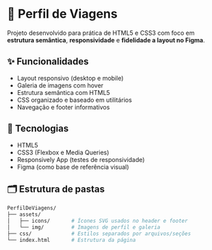 # 📸 Perfil de Viagens

Projeto desenvolvido para prática de HTML5 e CSS3 com foco em **estrutura semântica**, **responsividade** e **fidelidade a layout no Figma**.

## ✨ Funcionalidades

- Layout responsivo (desktop e mobile)
- Galeria de imagens com hover
- Estrutura semântica com HTML5
- CSS organizado e baseado em utilitários
- Navegação e footer informativos

## 🧪 Tecnologias

- HTML5
- CSS3 (Flexbox e Media Queries)
- Responsively App (testes de responsividade)
- Figma (como base de referência visual)

## 🗂️ Estrutura de pastas

```bash
PerfilDeViagens/
├── assets/
│   ├── icons/       # Ícones SVG usados no header e footer
│   └── img/         # Imagens de perfil e galeria
├── css/             # Estilos separados por arquivos/seções
└── index.html       # Estrutura da página

